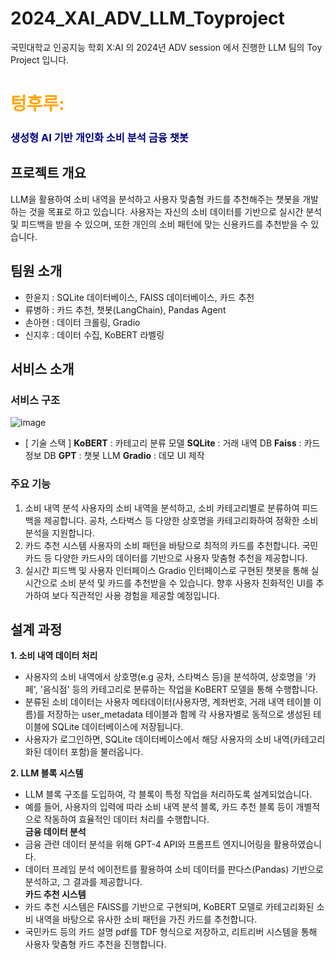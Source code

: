 # 2024_XAI_ADV_LLM_Toyproject
국민대학교 인공지능 학회 X:AI 의 2024년 ADV session 에서 진행한 LLM 팀의 Toy Project 입니다. 

# <span style="color: orange"> 텅후루:
### <span style="color: navy"> 생성형 AI 기반 개인화 소비 분석 금융 챗봇</span>

## 프로젝트 개요
LLM을 활용하여 소비 내역을 분석하고 사용자 맞춤형 카드를 추천해주는 챗봇을 개발하는 것을 목표로 하고 있습니다. 사용자는 자신의 소비 데이터를 기반으로 실시간 분석 및 피드백을 받을 수 있으며, 또한 개인의 소비 패턴에 맞는 신용카드를 추천받을 수 있습니다.

## 팀원 소개
- 한윤지 : SQLite 데이터베이스, FAISS 데이터베이스, 카드 추천
- 류병하 : 카드 추천, 챗봇(LangChain), Pandas Agent 
- 손아현 : 데이터 크롤링, Gradio
- 신지후 : 데이터 수집, KoBERT 라벨링

## 서비스 소개
### 서비스 구조
![image](https://github.com/user-attachments/assets/f81f8bec-d1b7-4b6a-b891-9ca6f6b07369)
- [ 기술 스택 ]
**KoBERT**  : 카테고리 분류 모델
**SQLite**  : 거래 내역 DB
**Faiss**  : 카드 정보 DB
**GPT**  : 챗봇 LLM
**Gradio**  : 데모 UI 제작

### 주요 기능
1. 소비 내역 분석
사용자의 소비 내역을 분석하고, 소비 카테고리별로 분류하여 피드백을 제공합니다.
공차, 스타벅스 등 다양한 상호명을 카테고리화하여 정확한 소비 분석을 지원합니다.
2. 카드 추천 시스템
사용자의 소비 패턴을 바탕으로 최적의 카드를 추천합니다.
국민카드 등 다양한 카드사의 데이터를 기반으로 사용자 맞춤형 추천을 제공합니다.
3. 실시간 피드백 및 사용자 인터페이스
Gradio 인터페이스로 구현된 챗봇을 통해 실시간으로 소비 분석 및 카드를 추천받을 수 있습니다.
향후 사용자 친화적인 UI를 추가하여 보다 직관적인 사용 경험을 제공할 예정입니다.

## 설계 과정
**1. 소비 내역 데이터 처리** </br>
 - 사용자의 소비 내역에서 상호명(e.g 공차, 스타벅스 등)을 분석하여, 상호명을 '카페', '음식점' 등의 카테고리로 분류하는 작업을 KoBERT 모델을 통해 수행합니다.
 - 분류된 소비 데이터는 사용자 메타데이터(사용자명, 계좌번호, 거래 내역 테이블 이름)를 저장하는 user_metadata 테이블과 함께 각 사용자별로 동적으로 생성된 테이블에 SQLite 데이터베이스에 저장됩니다.
 - 사용자가 로그인하면, SQLite 데이터베이스에서 해당 사용자의 소비 내역(카테고리화된 데이터 포함)을 불러옵니다.

**2. LLM 블록 시스템** </br>
 - LLM 블록 구조를 도입하여, 각 블록이 특정 작업을 처리하도록 설계되었습니다.
 - 예를 들어, 사용자의 입력에 따라 소비 내역 분석 블록, 카드 추천 블록 등이 개별적으로 작동하여 효율적인 데이터 처리를 수행합니다.
<br> **금융 데이터 분석** </br>
 - 금융 관련 데이터 분석을 위해 GPT-4 API와 프롬프트 엔지니어링을 활용하였습니다.
 - 데이터 프레임 분석 에이전트를 활용하여 소비 데이터를 판다스(Pandas) 기반으로 분석하고, 그 결과를 제공합니다.
 <br>**카드 추천 시스템** </br>
 - 카드 추천 시스템은 FAISS를 기반으로 구현되며, KoBERT 모델로 카테고리화된 소비 내역을 바탕으로 유사한 소비 패턴을 가진 카드를 추천합니다.
 - 국민카드 등의 카드 설명 pdf를 TDF 형식으로 저장하고, 리트리버 시스템을 통해 사용자 맞춤형 카드 추천을 진행합니다.
